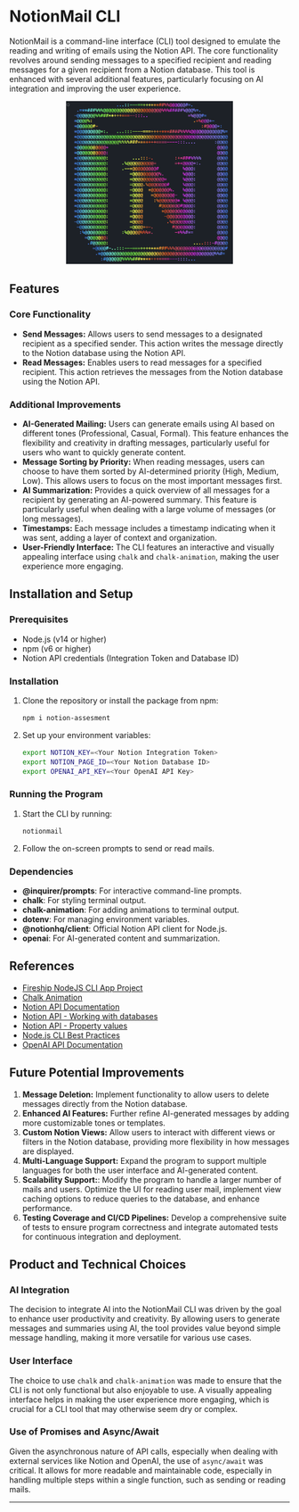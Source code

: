 # NotionMail CLI

NotionMail is a command-line interface (CLI) tool designed to emulate the reading and writing of emails using the Notion API. The core functionality revolves around sending messages to a specified recipient and reading messages for a given recipient from a Notion database. This tool is enhanced with several additional features, particularly focusing on AI integration and improving the user experience.

<p align="center">
  <img src="/src/assets/notion-cli-ui.png" alt="NotionMail CLI" width="300"/>
</p>

## Features

### Core Functionality

- **Send Messages:** Allows users to send messages to a designated recipient as a specified sender. This action writes the message directly to the Notion database using the Notion API.
- **Read Messages:** Enables users to read messages for a specified recipient. This action retrieves the messages from the Notion database using the Notion API.

### Additional Improvements

- **AI-Generated Mailing:** Users can generate emails using AI based on different tones (Professional, Casual, Formal). This feature enhances the flexibility and creativity in drafting messages, particularly useful for users who want to quickly generate content.
- **Message Sorting by Priority:** When reading messages, users can choose to have them sorted by AI-determined priority (High, Medium, Low). This allows users to focus on the most important messages first.
- **AI Summarization:** Provides a quick overview of all messages for a recipient by generating an AI-powered summary. This feature is particularly useful when dealing with a large volume of messages (or long messages).
- **Timestamps:** Each message includes a timestamp indicating when it was sent, adding a layer of context and organization.
- **User-Friendly Interface:** The CLI features an interactive and visually appealing interface using `chalk` and `chalk-animation`, making the user experience more engaging.

## Installation and Setup

### Prerequisites

- Node.js (v14 or higher)
- npm (v6 or higher)
- Notion API credentials (Integration Token and Database ID)

### Installation

1. Clone the repository or install the package from npm:

   ```bash
   npm i notion-assesment
   ```

2. Set up your environment variables:
   ```bash
   export NOTION_KEY=<Your Notion Integration Token>
   export NOTION_PAGE_ID=<Your Notion Database ID>
   export OPENAI_API_KEY=<Your OpenAI API Key>
   ```

### Running the Program

1. Start the CLI by running:

   ```bash
   notionmail
   ```

2. Follow the on-screen prompts to send or read mails.

### Dependencies

- **@inquirer/prompts**: For interactive command-line prompts.
- **chalk**: For styling terminal output.
- **chalk-animation**: For adding animations to terminal output.
- **dotenv**: For managing environment variables.
- **@notionhq/client**: Official Notion API client for Node.js.
- **openai**: For AI-generated content and summarization.

## References

- [Fireship NodeJS CLI App Project](https://www.youtube.com/watch?v=_oHByo8tiEY)
- [Chalk Animation](https://github.com/bokub/chalk-animation)
- [Notion API Documentation](https://developers.notion.com/docs)
- [Notion API - Working with databases](https://developers.notion.com/docs/working-with-databases#adding-pages-to-a-database)
- [Notion API - Property values](https://developers.notion.com/reference/property-value-object#title-property-values)
- [Node.js CLI Best Practices](https://github.com/yargs/yargs)
- [OpenAI API Documentation](https://beta.openai.com/docs/)

## Future Potential Improvements

1. **Message Deletion:** Implement functionality to allow users to delete messages directly from the Notion database.
2. **Enhanced AI Features:** Further refine AI-generated messages by adding more customizable tones or templates.
3. **Custom Notion Views:** Allow users to interact with different views or filters in the Notion database, providing more flexibility in how messages are displayed.
4. **Multi-Language Support:** Expand the program to support multiple languages for both the user interface and AI-generated content.
5. **Scalability Support:**: Modify the program to handle a larger number of mails and users. Optimize the UI for reading user mail, implement view caching options to reduce queries to the database, and enhance performance.
6. **Testing Coverage and CI/CD Pipelines:** Develop a comprehensive suite of tests to ensure program correctness and integrate automated tests for continuous integration and deployment.

## Product and Technical Choices

### AI Integration

The decision to integrate AI into the NotionMail CLI was driven by the goal to enhance user productivity and creativity. By allowing users to generate messages and summaries using AI, the tool provides value beyond simple message handling, making it more versatile for various use cases.

### User Interface

The choice to use `chalk` and `chalk-animation` was made to ensure that the CLI is not only functional but also enjoyable to use. A visually appealing interface helps in making the user experience more engaging, which is crucial for a CLI tool that may otherwise seem dry or complex.

### Use of Promises and Async/Await

Given the asynchronous nature of API calls, especially when dealing with external services like Notion and OpenAI, the use of `async/await` was critical. It allows for more readable and maintainable code, especially in handling multiple steps within a single function, such as sending or reading mails.

---
